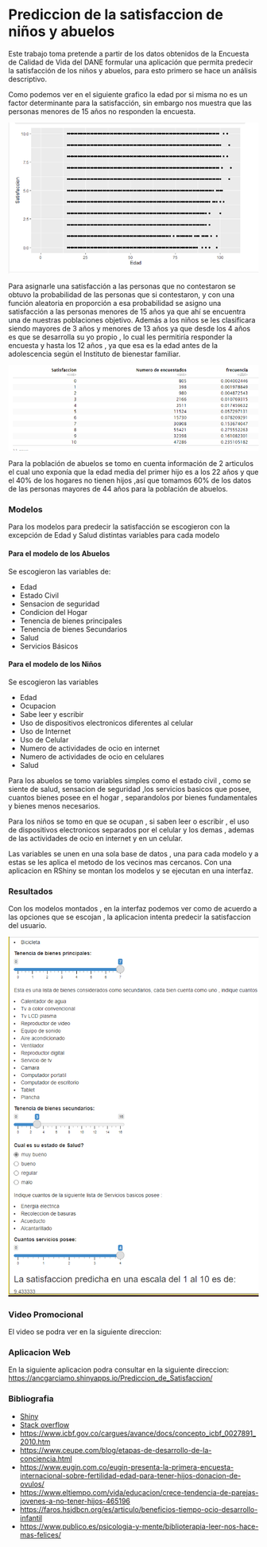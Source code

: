 # Prediccion  de  la satisfaccion de niños y abuelos
Este trabajo toma pretende a partir de los datos obtenidos de la Encuesta de Calidad de Vida del DANE formular una aplicación que permita predecir la satisfacción de los niños y abuelos, para esto primero se hace un análisis descriptivo.

Como podemos ver en el siguiente grafico la edad por si misma no es un factor determinante para la satisfacción, sin embargo nos muestra que las personas menores de 15 años no responden la encuesta.

![](https://github.com/ancgarciamo/Prediccion-de-la-satisfaccion-de-ni-os-y-abuelos-/blob/main/Imagenes/Satisfaccion%20y%20edad.PNG)
 
Para asignarle una satisfacción a las personas que no contestaron se obtuvo la probabilidad de las personas que si contestaron, y con una función aleatoria en proporción a esa probabilidad se asigno una satisfacción a las personas menores de 15 años ya que ahí se encuentra una de nuestras poblaciones objetivo.
Además a los niños se les clasificara siendo mayores de 3 años y menores de 13 años ya que desde los 4 años es que se desarrolla su yo propio , lo cual les permitiría responder la encuesta y hasta los 12 años , ya que esa es la edad antes de la adolescencia según el Instituto de bienestar familiar.

![](https://github.com/ancgarciamo/Prediccion-de-la-satisfaccion-de-ni-os-y-abuelos-/blob/main/Imagenes/probabilidad.PNG)

Para la población de abuelos se tomo en cuenta información de 2 articulos el cual uno exponía que la edad media del primer hijo es a los 22 años  y que el 40% de los hogares no tienen hijos ,así que tomamos 60% de los datos de las personas mayores de 44 años para la población de abuelos.

### Modelos
Para los modelos para predecir la satisfacción se escogieron con la excepción de Edad y Salud distintas variables para cada modelo
#### Para el modelo de los Abuelos
Se escogieron las variables  de:
- Edad
- Estado Civil 
- Sensacion de seguridad
- Condicion del Hogar
- Tenencia de bienes principales
- Tenencia de bienes Secundarios
- Salud
- Servicios Básicos

#### Para el modelo de los Niños
Se escogieron las variables
- Edad
- Ocupacion
- Sabe leer y escribir
- Uso de dispositivos electronicos diferentes al celular
- Uso de Internet
- Uso de Celular
- Numero de actividades de ocio en internet
- Numero de actividades de ocio en celulares
- Salud

Para los abuelos se tomo variables simples como el estado civil , como se siente de salud, sensacion de seguridad ,los servicios basicos que posee, cuantos bienes posee en el hogar , separandolos por bienes fundamentales y bienes menos necesarios.

Para los niños se tomo en que se ocupan , si saben leer o escribir , el uso de dispositivos electronicos separados por el celular y los demas , ademas de las actividades de ocio en internet y en un celular.

Las variables se unen en una sola base de datos , una para cada modelo y a estas se les aplica el metodo de los vecinos mas cercanos.
Con una aplicacion en RShiny se montan los modelos y se ejecutan en una interfaz.
### Resultados 
Con los modelos montados , en la interfaz podemos ver como de acuerdo a las opciones que se escojan , la aplicacion intenta predecir la satisfaccion del usuario.

![](https://github.com/ancgarciamo/Prediccion-de-la-satisfaccion-de-ni-os-y-abuelos-/blob/main/Imagenes/aplicacion.PNG)

### Video Promocional
El video se podra ver en la siguiente direccion:



### Aplicacion Web
En la siguiente aplicacion podra consultar en la siguiente direccion:
https://ancgarciamo.shinyapps.io/Prediccion_de_Satisfaccion/

### Bibliografia
- [Shiny](https://shiny.rstudio.com/)
- [Stack overflow](https://stackoverflow.com/)
- https://www.icbf.gov.co/cargues/avance/docs/concepto_icbf_0027891_2010.htm
- https://www.ceupe.com/blog/etapas-de-desarrollo-de-la-conciencia.html
- https://www.eugin.com.co/eugin-presenta-la-primera-encuesta-internacional-sobre-fertilidad-edad-para-tener-hijos-donacion-de-ovulos/
- https://www.eltiempo.com/vida/educacion/crece-tendencia-de-parejas-jovenes-a-no-tener-hijos-465196
- https://faros.hsjdbcn.org/es/articulo/beneficios-tiempo-ocio-desarrollo-infantil
- https://www.publico.es/psicologia-y-mente/biblioterapia-leer-nos-hace-mas-felices/
